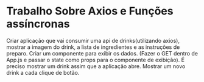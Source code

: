 # Trabalho Sobre Axios e Funções assíncronas

Criar aplicação que vai consumir uma api de drinks(utilizando axios), mostrar a imagem do drink, a lista de ingredientes e as instruções de preparo.
Criar um componente para exibir os dados. (Fazer o GET dentro de App.js e passar o state como props para o componente de exibição).
É preciso mostrar um drink assim que a aplicação abre.
Mostrar um novo drink a cada clique de botão.